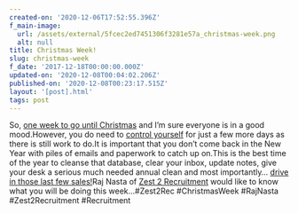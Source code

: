 ```yaml
---
created-on: '2020-12-06T17:52:55.396Z'
f_main-image:
  url: /assets/external/5fcec2ed7451306f3281e57a_christmas-week.png
  alt: null
title: Christmas Week!
slug: christmas-week
f_date: '2017-12-18T00:00:00.000Z'
updated-on: '2020-12-08T00:04:02.206Z'
published-on: '2020-12-08T00:23:17.515Z'
layout: '[post].html'
tags: post
---
```


So, [one week to go until Christmas](#) and I’m sure everyone is in a good mood.However, you do need to [control yourself](#) for just a few more days as there is still work to do.It is important that you don’t come back in the New Year with piles of emails and paperwork to catch up on.This is the best time of the year to cleanse that database, clear your inbox, update notes, give your desk a serious much needed annual clean and most importantly… [drive in those last few sales!](#)Raj Nasta of [Zest 2 Recruitment](#) would like to know what you will be doing this week…#Zest2Rec #ChristmasWeek #RajNasta #Zest2Recruitment #Recruitment
